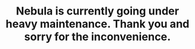 <h1 align="center">Nebula is currently going under heavy maintenance. Thank you and sorry for the inconvenience.</h1>


